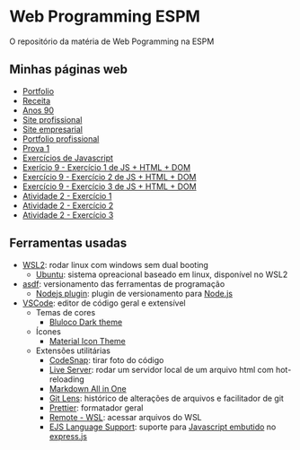 # Web Programming ESPM

O repositório da matéria de Web Pogramming na ESPM

## Minhas páginas web

- [Portfolio](https://ryguigas0.github.io/web-programming-espm/frontend/exercises/ex1_portfolio/)
- [Receita](https://ryguigas0.github.io/web-programming-espm/frontend/exercises/ex2_receita/)
- [Anos 90](https://ryguigas0.github.io/web-programming-espm/frontend/exercises/ex3_90s_website/)
- [Site profissional](https://ryguigas0.github.io/web-programming-espm/frontend/exercises/ex3_professional_website/)
- [Site empresarial](https://ryguigas0.github.io/web-programming-espm/frontend/exercises/ex4_enterprise_website/)
- [Portfolio profissional](https://ryguigas0.github.io/web-programming-espm/frontend/exercises/ex5_professional_porfolio/)
- [Prova 1](https://ryguigas0.github.io/web-programming-espm/frontend/tests/test1/)
- [Exercícios de Javascript](https://ryguigas0.github.io/web-programming-espm/frontend/exercises/ex7_javascript_problems/)
- [Exerício 9 - Exercício 1 de JS + HTML + DOM](https://ryguigas0.github.io/web-programming-espm/frontend/exercises/ex9_atividade_js_html_dom/exercicio1)
- [Exercício 9 - Exercício 2 de JS + HTML + DOM](https://ryguigas0.github.io/web-programming-espm/frontend/exercises/ex9_atividade_js_html_dom/exercicio2)
- [Exercício 9 - Exercício 3 de JS + HTML + DOM](https://ryguigas0.github.io/web-programming-espm/frontend/exercises/ex9_atividade_js_html_dom/exercicio3)
- [Atividade 2 - Exercício 1](https://ryguigas0.github.io/web-programming-espm/frontend/tests/test2/exercicio1/)
- [Atividade 2 - Exercício 2](https://ryguigas0.github.io/web-programming-espm/frontend/tests/test2/exercicio2/)
- [Atividade 2 - Exercício 3](https://ryguigas0.github.io/web-programming-espm/frontend/tests/test2/exercicio3/)

## Ferramentas usadas

- [WSL2](https://docs.microsoft.com/pt-br/windows/wsl/about): rodar linux com
  windows sem dual booting
  - [Ubuntu](https://ubuntu.com/): sistema opreacional baseado em linux,
    disponível no WSL2
- [asdf](https://asdf-vm.com/): versionamento das ferramentas de programação
  - [Nodejs plugin](https://github.com/asdf-vm/asdf-nodejs): plugin de
    versionamento para [Node.js](https://nodejs.org/)
- [VSCode](https://code.visualstudio.com/): editor de código geral e extensível
  - Temas de cores
    - [Bluloco Dark theme](https://marketplace.visualstudio.com/items?itemName=uloco.theme-bluloco-dark)
  - Ícones
    - [Material Icon Theme](https://marketplace.visualstudio.com/items?itemName=PKief.material-icon-theme)
  - Extensões utilitárias
    - [CodeSnap](https://marketplace.visualstudio.com/items?itemName=adpyke.codesnap):
      tirar foto do código
    - [Live Server](https://marketplace.visualstudio.com/items?itemName=ritwickdey.LiveServer):
      rodar um servidor local de um arquivo html com hot-reloading
    - [Markdown All in One](https://marketplace.visualstudio.com/items?itemName=yzhang.markdown-all-in-one)
    - [Git Lens](https://marketplace.visualstudio.com/items?itemName=eamodio.gitlens):
      histórico de alterações de arquivos e facilitador de git
    - [Prettier](https://marketplace.visualstudio.com/items?itemName=esbenp.prettier-vscode):
      formatador geral
    - [Remote - WSL](https://marketplace.visualstudio.com/items?itemName=ms-vscode-remote.remote-wsl):
      acessar arquivos do WSL
    - [EJS Language Support](https://marketplace.visualstudio.com/items?itemName=DigitalBrainstem.javascript-ejs-support):
      suporte para [Javascript embutido](https://ejs.co/) no
      [express.js](https://expressjs.com/)

